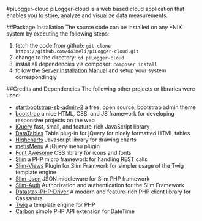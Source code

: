 #piLogger-cloud
piLogger-cloud is a web based cloud application that enables you to store, analyze and visualize data measurements. 

##Package Installation
The source code can be installed on any *NIX system by executing the following steps:

1. fetch the code from github: `git clone https://github.com/do3meli/piLogger-cloud.git`
2. change to the directory: `cd piLogger-cloud`
3. install all dependencies via composer: `composer install`
4. follow the [Server Installation Manual](https://github.com/do3meli/piLogger-cloud/wiki/Server-Installation-Manual) and setup your system correspondingly

##Credits and Dependencies
The following other projects or libraries were used:

* [startbootstrap-sb-admin-2](https://github.com/IronSummitMedia/startbootstrap-sb-admin-2) a free, open source, bootstrap admin theme
* [bootstrap](http://getbootstrap.com) a nice HTML, CSS, and JS framework for developing responsive projects on the web
* [jQuery](http://jquery.com) fast, small, and feature-rich JavaScript library
* [DataTables](https://datatables.net) Table plug-in for jQuery for nicely formatted HTML tables
* [Highcharts](http://www.highcharts.com) Javascript library for drawing charts
* [metisMenu](https://github.com/onokumus/metisMenu) A jQuery menu plugin
* [Font Awesome](http://fortawesome.github.io/Font-Awesome/) CSS library for icons and fonts
* [Slim](http://www.slimframework.com) a PHP micro framework for handling REST calls
* [Slim-Views](https://github.com/slimphp/Slim-Views) Plugin for Slim Framwork for simpler usage of the Twig template engine
* [Slim-Json](https://github.com/dogancelik/slim-json) JSON middleware for Slim PHP framework
* [Silm-Auth](https://github.com/jeremykendall/slim-auth) Authorization and authentication for the Slim Framework
* [Datastax-PHP-Driver](http://datastax.github.io/php-driver/) A modern and feature-rich PHP client library for  Cassandra
* [Twig](http://twig.sensiolabs.org) a template engine for PHP
* [Carbon](http://carbon.nesbot.com) simple PHP API extension for DateTime


